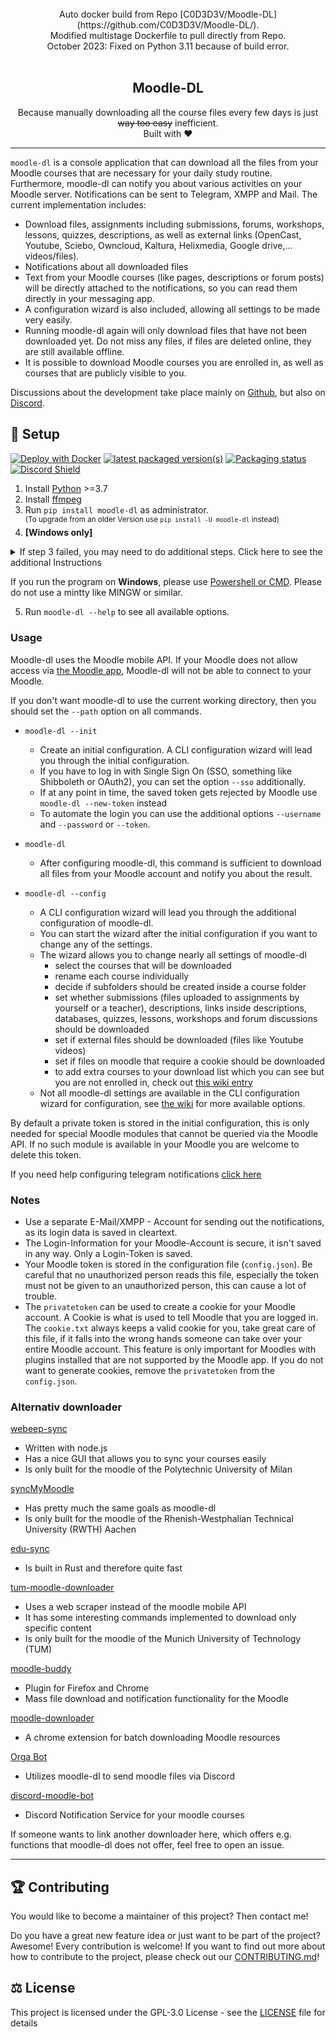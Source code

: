 <div align="center">
	<br>
	Auto docker build from Repo [C0D3D3V/Moodle-DL](https://github.com/C0D3D3V/Moodle-DL/).
	<br>
    Modified multistage Dockerfile to pull directly from Repo.
    <br>
    October 2023: Fixed on Python 3.11 because of build error.
    <br>
    <br>
    <h2>Moodle-DL</h2>
    Because manually downloading all the course files every few days is just <del>way too easy</del> inefficient.
    <br>
    Built with ❤︎
    <br>
</div>

---


`moodle-dl` is a console application that can download all the files from your Moodle courses that are necessary for your daily study routine. Furthermore, moodle-dl can notify you about various activities on your Moodle server. Notifications can be sent to Telegram, XMPP and Mail. The current implementation includes: 

- Download files, assignments including submissions, forums, workshops, lessons, quizzes, descriptions, as well as external links (OpenCast, Youtube, Sciebo, Owncloud, Kaltura, Helixmedia, Google drive,... videos/files).
- Notifications about all downloaded files
- Text from your Moodle courses (like pages, descriptions or forum posts) will be directly attached to the notifications, so you can read them directly in your messaging app.
- A configuration wizard is also included, allowing all settings to be made very easily.
- Running moodle-dl again will only download files that have not been downloaded yet. Do not miss any files, if files are deleted online, they are still available offline.
- It is possible to download Moodle courses you are enrolled in, as well as courses that are publicly visible to you.

Discussions about the development take place mainly on [Github](https://github.com/C0D3D3V/Moodle-DL/issues), but also on [Discord](https://discord.gg/HNg7CsqEnZ).

## 🚀 Setup
[![Deploy with Docker](https://img.shields.io/badge/deploy%20with-docker-0db7ed)](https://github.com/C0D3D3V/Moodle-DL/wiki/Run-with-Docker)
[![latest packaged version(s)](https://repology.org/badge/latest-versions/moodle-dl.svg)](https://repology.org/project/moodle-dl/versions)
[![Packaging status](https://repology.org/badge/tiny-repos/moodle-dl.svg)](https://repology.org/project/moodle-dl/versions)
[![Discord Shield](https://discordapp.com/api/guilds/969140782655242281/widget.png?style=shield)](https://discord.gg/HNg7CsqEnZ)

1. Install [Python](https://www.python.org/) >=3.7
2. Install [ffmpeg](https://github.com/C0D3D3V/Moodle-DL/wiki/Installing-ffmpeg)
3. Run `pip install moodle-dl` as administrator. </br>
    <sup>(To upgrade from an older Version use `pip install -U moodle-dl` instead)</sup>
4. **[Windows only]** 
<details>
<summary markdown="span">If step 3 failed, you may need to do additional steps. Click here to see the additional Instructions</summary>


You may need to install [Visual C++ compiler for Python](https://wiki.python.org/moin/WindowsCompilers#Microsoft_Visual_C.2B-.2B-_14.2_standalone:_Build_Tools_for_Visual_Studio_2019_.28x86.2C_x64.2C_ARM.2C_ARM64.29) to build all the dependencies successfully: 

  - Download and Install Microsoft [Build Tools for Visual Studio 2019 from here](https://aka.ms/vs/16/release/vs_buildtools.exe)
  - In Build tools, install C++ build tools and ensure the latest versions of MSVCv142 - VS 2019 C++ x64/x86 build tools and Windows 10 SDK are checked.
  - In some very edge cases, you may also need [Visual C++ 14.0 Redistrubution Packages](https://aka.ms/vs/17/release/vc_redist.x64.exe)
</details>

If you run the program on **Windows**, please use [Powershell or CMD](https://www.isunshare.com/windows-10/5-ways-to-open-windows-powershell-in-windows-10.html). Please do not use a mintty like MINGW or similar.

5. Run `moodle-dl --help` to see all available options.

 

### Usage
Moodle-dl uses the Moodle mobile API. If your Moodle does not allow access via [the Moodle app](https://download.moodle.org/mobile/), Moodle-dl will not be able to connect to your Moodle.

If you don't want moodle-dl to use the current working directory, then you should set the `--path` option on all commands.

- `moodle-dl --init`
    - Create an initial configuration. A CLI configuration wizard will lead you through the initial configuration.
    - If you have to log in with Single Sign On (SSO, something like Shibboleth or OAuth2), you can set the option `--sso` additionally.
    - If at any point in time, the saved token gets rejected by Moodle use `moodle-dl --new-token` instead
    - To automate the login you can use the additional options `--username` and `--password` or `--token`.

- `moodle-dl`
    - After configuring moodle-dl, this command is sufficient to download all files from your Moodle account and notify you about the result.

- `moodle-dl --config`
    - A CLI configuration wizard will lead you through the additional configuration of moodle-dl.
    - You can start the wizard after the initial configuration if you want to change any of the settings.
    - The wizard allows you to change nearly all settings of moodle-dl
      - select the courses that will be downloaded
      - rename each course individually
      - decide if subfolders should be created inside a course folder
      - set whether submissions (files uploaded to assignments by yourself or a teacher), descriptions, links inside descriptions, databases, quizzes, lessons, workshops and forum discussions should be downloaded
      - set if external files should be downloaded (files like Youtube videos)
      - set if files on moodle that require a cookie should be downloaded
      - to add extra courses to your download list which you can see but you are not enrolled in, check out [this wiki entry](https://github.com/C0D3D3V/Moodle-DL/wiki/Download-public-courses)
    - Not all moodle-dl settings are available in the CLI configuration wizard for configuration, see [the wiki](https://github.com/C0D3D3V/Moodle-DL/wiki/Config.json) for more available options.

By default a private token is stored in the initial configuration, this is only needed for special Moodle modules that cannot be queried via the Moodle API. If no such module is available in your Moodle you are welcome to delete this token.

If you need help configuring telegram notifications [click here](https://github.com/C0D3D3V/Moodle-DL/wiki/Telegram-Notification)



### Notes
- Use a separate E-Mail/XMPP - Account for sending out the notifications, as its login data is saved in cleartext.
- The Login-Information for your Moodle-Account is secure, it isn't saved in any way. Only a Login-Token is saved.
- Your Moodle token is stored in the configuration file (`config.json`). Be careful that no unauthorized person reads this file, especially the token must not be given to an unauthorized person, this can cause a lot of trouble.
- The `privatetoken` can be used to create a cookie for your Moodle account. A Cookie is what is used to tell Moodle that you are logged in. The `cookie.txt` always keeps a valid cookie for you, take great care of this file, if it falls into the wrong hands someone can take over your entire Moodle account. This feature is only important for Moodles with plugins installed that are not supported by the Moodle app. If you do not want to generate cookies, remove the `privatetoken` from the `config.json`.


### Alternativ downloader

[webeep-sync](https://github.com/toto04/webeep-sync#english-version)
- Written with node.js
- Has a nice GUI that allows you to sync your courses easily
- Is only built for the moodle of the Polytechnic University of Milan 

[syncMyMoodle](https://github.com/Romern/syncMyMoodle)
- Has pretty much the same goals as moodle-dl
- Is only built for the moodle of the Rhenish-Westphalian Technical University (RWTH) Aachen

[edu-sync](https://github.com/mkroening/edu-sync)
- Is built in Rust and therefore quite fast

[tum-moodle-downloader](https://github.com/omareldeeb/tum-moodle-downloader)
- Uses a web scraper instead of the moodle mobile API
- It has some interesting commands implemented to download only specific content
- Is only built for the moodle of the Munich University of Technology (TUM)

[moodle-buddy](https://github.com/marcelreppi/moodle-buddy)
- Plugin for Firefox and Chrome
- Mass file download and notification functionality for the Moodle

[moodle-downloader](https://github.com/harsilspatel/moodle-downloader)
- A chrome extension for batch downloading Moodle resources

[Orga Bot](https://github.com/YoshiiPlayzz/orga_bot)
- Utilizes moodle-dl to send moodle files via Discord

[discord-moodle-bot](https://github.com/tjarbo/discord-moodle-bot)
- Discord Notification Service for your moodle courses

If someone wants to link another downloader here, which offers e.g. functions that moodle-dl does not offer, feel free to open an issue. 


---




## 🏆 Contributing
You would like to become a maintainer of this project? Then contact me!

Do you have a great new feature idea or just want to be part of the project? Awesome! Every contribution is welcome! If you want to find out more about how to contribute to the project, please check out our [CONTRIBUTING.md](CONTRIBUTING.md)!


## ⚖️ License
This project is licensed under the GPL-3.0 License - see the [LICENSE](LICENSE) file for details

